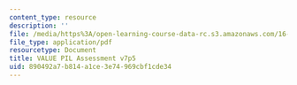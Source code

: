 ```yaml
---
content_type: resource
description: ''
file: /media/https%3A/open-learning-course-data-rc.s3.amazonaws.com/16-660j-introduction-to-lean-six-sigma-methods-january-iap-2012/890492a7b814a1ce3e74969cbf1cde34_MIT16_660JIAP12_valPilAsmt.pdf
file_type: application/pdf
resourcetype: Document
title: VALUE PIL Assessment v7p5
uid: 890492a7-b814-a1ce-3e74-969cbf1cde34
---
```

